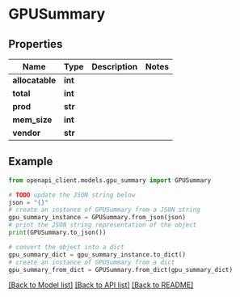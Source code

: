 # GPUSummary


## Properties

Name | Type | Description | Notes
------------ | ------------- | ------------- | -------------
**allocatable** | **int** |  | 
**total** | **int** |  | 
**prod** | **str** |  | 
**mem_size** | **int** |  | 
**vendor** | **str** |  | 

## Example

```python
from openapi_client.models.gpu_summary import GPUSummary

# TODO update the JSON string below
json = "{}"
# create an instance of GPUSummary from a JSON string
gpu_summary_instance = GPUSummary.from_json(json)
# print the JSON string representation of the object
print(GPUSummary.to_json())

# convert the object into a dict
gpu_summary_dict = gpu_summary_instance.to_dict()
# create an instance of GPUSummary from a dict
gpu_summary_from_dict = GPUSummary.from_dict(gpu_summary_dict)
```
[[Back to Model list]](../README.md#documentation-for-models) [[Back to API list]](../README.md#documentation-for-api-endpoints) [[Back to README]](../README.md)


